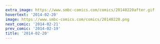 ```yaml
---
extra_image: https://www.smbc-comics.com/comics/20140220after.gif
hovertext: '2014-02-20'
image: https://www.smbc-comics.com/comics/20140220.png
next_comic: '2014-02-21'
prev_comic: '2014-02-19'
title: '2014-02-20'
---
```


